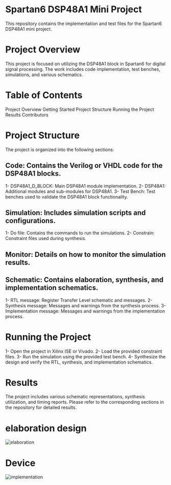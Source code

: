 # Spartan6 DSP48A1 Mini Project
This repository contains the implementation and test files for the Spartan6 DSP48A1 mini project.

# Project Overview
This project is focused on utilizing the DSP48A1 block in Spartan6 for digital signal processing. The work includes code implementation, test benches, simulations, and various schematics.

# Table of Contents
Project Overview
Getting Started
Project Structure
Running the Project
Results
Contributors

# Project Structure
The project is organized into the following sections:

## Code: Contains the Verilog or VHDL code for the DSP48A1 blocks.

1- DSP48A1_D_BLOCK: Main DSP48A1 module implementation.
2- DSP48A1: Additional modules and sub-modules for DSP48A1.
3- Test Bench: Test benches used to validate the DSP48A1 block functionality.

## Simulation: Includes simulation scripts and configurations.

1- Do file: Contains the commands to run the simulations.
2- Constrain: Constraint files used during synthesis.

## Monitor: Details on how to monitor the simulation results.

## Schematic: Contains elaboration, synthesis, and implementation schematics.
1- RTL message: Register Transfer Level schematic and messages.
2- Synthesis message: Messages and warnings from the synthesis process.
3- Implementation message: Messages and warnings from the implementation process.

# Running the Project
1- Open the project in Xilinx ISE or Vivado.
2- Load the provided constraint files.
3- Run the simulation using the provided test bench.
4- Synthesize the design and verify the RTL, synthesis, and implementation schematics.
# Results
The project includes various schematic representations, synthesis utilization, and timing reports. Please refer to the corresponding sections in the repository for detailed results.

# elaboration design 
![elaboration](https://github.com/user-attachments/assets/9b7a405d-8fc7-4072-9795-4a3d2f3c7928)

# Device 
![implementation](https://github.com/user-attachments/assets/8d20078e-1bb5-4a4f-911a-ccdfcca7e798)
